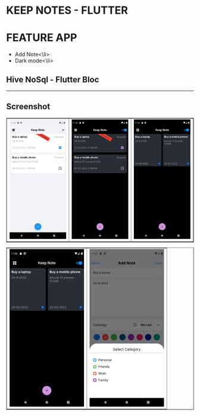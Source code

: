 # KEEP NOTES - FLUTTER

# FEATURE APP
<ul>
    <li>Add Note<\li>
    <li>Dark mode<\li>
</ul>

## Hive NoSql - Flutter Bloc 

___

## Screenshot

<table border>
    <tr>
        <td><img src="./screenshot/Screenshot_1647792387.png" alt="" width="200"></td>
        <td><img src="./Screenshot/Screenshot_1647792391.png" alt="" width="200"></td>
        <td><img src="./screenshot/Screenshot_1647792398.png" alt="" width="200"></td>
    <tr>
</table>
<table border>
    <tr>
        <td><img src="./screenshot/Screenshot_1647792398.png" alt="" width="200"></td>
        <td><img src="./screenshot/Screenshot_1647792320.png" alt="" width="200"></td>
    <tr>
</table> 
